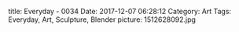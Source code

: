 title: Everyday - 0034
Date: 2017-12-07 06:28:12
Category: Art
Tags: Everyday, Art, Sculpture, Blender
picture: 1512628092.jpg
